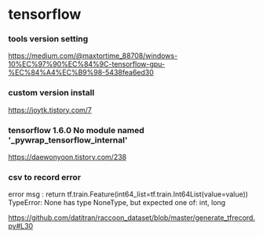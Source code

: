 # tensorflow

### tools version setting
https://medium.com/@maxtortime_88708/windows-10%EC%97%90%EC%84%9C-tensorflow-gpu-%EC%84%A4%EC%B9%98-5438fea6ed30

### custom version install
https://joytk.tistory.com/7

### tensorflow 1.6.0 No module named '_pywrap_tensorflow_internal'
https://daewonyoon.tistory.com/238

### csv to record error
error msg : return tf.train.Feature(int64_list=tf.train.Int64List(value=value)) TypeError: None has type NoneType, but expected one of: int, long

https://github.com/datitran/raccoon_dataset/blob/master/generate_tfrecord.py#L30
